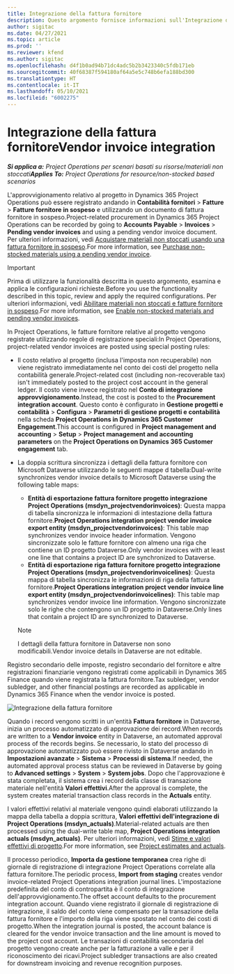 ```yaml
---
title: Integrazione della fattura fornitore
description: Questo argomento fornisce informazioni sull'Integrazione della fattura fornitore in Project Operations.
author: sigitac
ms.date: 04/27/2021
ms.topic: article
ms.prod: ''
ms.reviewer: kfend
ms.author: sigitac
ms.openlocfilehash: d4f1b0ad94b71dc4adc5b2b3423340c5fdb171eb
ms.sourcegitcommit: 40f68387f594180af64a5e5c748b6efa188bd300
ms.translationtype: HT
ms.contentlocale: it-IT
ms.lasthandoff: 05/10/2021
ms.locfileid: "6002275"
---
```

# <a name="vendor-invoice-integration"></a><span data-ttu-id="55721-103">Integrazione della fattura fornitore</span><span class="sxs-lookup"><span data-stu-id="55721-103">Vendor invoice integration</span></span>

<span data-ttu-id="55721-104">_**Si applica a:** Project Operations per scenari basati su risorse/materiali non stoccati_</span><span class="sxs-lookup"><span data-stu-id="55721-104">_**Applies To:** Project Operations for resource/non-stocked based scenarios_</span></span>

<span data-ttu-id="55721-105">L'approvvigionamento relativo al progetto in Dynamics 365 Project Operations può essere registrato andando in **Contabilità fornitori** > **Fatture** > **Fatture fornitore in sospeso** e utilizzando un documento di fattura fornitore in sospeso.</span><span class="sxs-lookup"><span data-stu-id="55721-105">Project-related procurement in Dynamics 365 Project Operations can be recorded by going to **Accounts Payable** > **Invoices** > **Pending vendor invoices** and using a pending vendor invoice document.</span></span> <span data-ttu-id="55721-106">Per ulteriori informazioni, vedi [Acquistare materiali non stoccati usando una fattura fornitore in sospeso](../procurement/pending-vendor-invoices.md).</span><span class="sxs-lookup"><span data-stu-id="55721-106">For more information, see [Purchase non-stocked materials using a pending vendor invoice](../procurement/pending-vendor-invoices.md).</span></span>

> [!IMPORTANT]
> <span data-ttu-id="55721-107">Prima di utilizzare la funzionalità descritta in questo argomento, esamina e applica le configurazioni richieste.</span><span class="sxs-lookup"><span data-stu-id="55721-107">Before you use the functionality described in this topic, review and apply the required configurations.</span></span> <span data-ttu-id="55721-108">Per ulteriori informazioni, vedi [Abilitare materiali non stoccati e fatture fornitore in sospeso](../procurement/configure-materials-nonstocked.md).</span><span class="sxs-lookup"><span data-stu-id="55721-108">For more information, see [Enable non-stocked materials and pending vendor invoices](../procurement/configure-materials-nonstocked.md).</span></span>

<span data-ttu-id="55721-109">In Project Operations, le fatture fornitore relative al progetto vengono registrate utilizzando regole di registrazione speciali:</span><span class="sxs-lookup"><span data-stu-id="55721-109">In Project Operations, project-related vendor invoices are posted using special posting rules:</span></span>

- <span data-ttu-id="55721-110">Il costo relativo al progetto (inclusa l'imposta non recuperabile) non viene registrato immediatamente nel conto dei costi del progetto nella contabilità generale.</span><span class="sxs-lookup"><span data-stu-id="55721-110">Project-related cost (including non-recoverable tax) isn't immediately posted to the project cost account in the general ledger.</span></span> <span data-ttu-id="55721-111">Il costo viene invece registrato nel **Conto di integrazione approvvigionamento**.</span><span class="sxs-lookup"><span data-stu-id="55721-111">Instead, the cost is posted to the **Procurement integration account**.</span></span> <span data-ttu-id="55721-112">Questo conto è configurato in **Gestione progetti e contabilità** > **Configura** > **Parametri di gestione progetti e contabilità** nella scheda **Project Operations in Dynamics 365 Customer Engagement**.</span><span class="sxs-lookup"><span data-stu-id="55721-112">This account is configured in **Project management and accounting** > **Setup** > **Project management and accounting parameters** on the **Project Operations on Dynamics 365 Customer engagement** tab.</span></span>
- <span data-ttu-id="55721-113">La doppia scrittura sincronizza i dettagli della fattura fornitore con Microsoft Dataverse utilizzando le seguenti mappe d tabella:</span><span class="sxs-lookup"><span data-stu-id="55721-113">Dual-write synchronizes vendor invoice details to Microsoft Dataverse using the following table maps:</span></span>

     - <span data-ttu-id="55721-114">**Entità di esportazione fattura fornitore progetto integrazione Project Operations (msdyn_projectvendorinvoices)**: Questa mappa di tabella sincronizza le informazioni di intestazione della fattura fornitore.</span><span class="sxs-lookup"><span data-stu-id="55721-114">**Project Operations integration project vendor invoice export entity (msdyn_projectvendorinvoices)**: This table map synchronizes vendor invoice header information.</span></span> <span data-ttu-id="55721-115">Vengono sincronizzate solo le fatture fornitore con almeno una riga che contiene un ID progetto Dataverse.</span><span class="sxs-lookup"><span data-stu-id="55721-115">Only vendor invoices with at least one line that contains a project ID are synchronized to Dataverse.</span></span>
     - <span data-ttu-id="55721-116">**Entità di esportazione riga fattura fornitore progetto integrazione Project Operations (msdyn_projectvendorinvoicelines)**: Questa mappa di tabella sincronizza le informazioni di riga della fattura fornitore.</span><span class="sxs-lookup"><span data-stu-id="55721-116">**Project Operations integration project vendor invoice line export entity (msdyn_projectvendorinvoicelines)**: This table map synchronizes vendor invoice line information.</span></span> <span data-ttu-id="55721-117">Vengono sincronizzate solo le righe che contengono un ID progetto in Dataverse.</span><span class="sxs-lookup"><span data-stu-id="55721-117">Only lines that contain a project ID are synchronized to Dataverse.</span></span>

     > [!NOTE]
     > <span data-ttu-id="55721-118">I dettagli della fattura fornitore in Dataverse non sono modificabili.</span><span class="sxs-lookup"><span data-stu-id="55721-118">Vendor invoice details in Dataverse are not editable.</span></span>

<span data-ttu-id="55721-119">Registro secondario delle imposte, registro secondario del fornitore e altre registrazioni finanziarie vengono registrati come applicabili in Dynamics 365 Finance quando viene registrata la fattura fornitore.</span><span class="sxs-lookup"><span data-stu-id="55721-119">Tax subledger, vendor subledger, and other financial postings are recorded as applicable in Dynamics 365 Finance when the vendor invoice is posted.</span></span>

![Integrazione della fattura fornitore](media/DW7VendorInvoice.png)

<span data-ttu-id="55721-121">Quando i record vengono scritti in un'entità **Fattura fornitore** in Dataverse, inizia un processo automatizzato di approvazione dei record.</span><span class="sxs-lookup"><span data-stu-id="55721-121">When records are written to a **Vendor invoice** entity in Dataverse, an automated approval process of the records begins.</span></span> <span data-ttu-id="55721-122">Se necessario, lo stato del processo di approvazione automatizzato può essere rivisto in Dataverse andando in **Impostazioni avanzate** > **Sistema** > **Processi di sistema**.</span><span class="sxs-lookup"><span data-stu-id="55721-122">If needed, the automated approval process status can be reviewed in Dataverse by going to **Advanced settings** > **System** > **System jobs**.</span></span> <span data-ttu-id="55721-123">Dopo che l'approvazione è stata completata, il sistema crea i record della classe di transazione materiale nell'entità **Valori effettivi**.</span><span class="sxs-lookup"><span data-stu-id="55721-123">After the approval is complete, the system creates material transaction class records in the **Actuals** entity.</span></span>

<span data-ttu-id="55721-124">I valori effettivi relativi al materiale vengono quindi elaborati utilizzando la mappa della tabella a doppia scrittura, **Valori effettivi dell'integrazione di Project Operations (msdyn_actuals)**.</span><span class="sxs-lookup"><span data-stu-id="55721-124">Material-related actuals are then processed using the dual-write table map, **Project Operations integration actuals (msdyn_actuals)**.</span></span> <span data-ttu-id="55721-125">Per ulteriori informazioni, vedi [Stime e valori effettivi di progetto](resource-dual-write-estimates-actuals.md).</span><span class="sxs-lookup"><span data-stu-id="55721-125">For more information, see [Project estimates and actuals](resource-dual-write-estimates-actuals.md).</span></span>

<span data-ttu-id="55721-126">Il processo periodico, **Importa da gestione temporanea** crea righe di giornale di registrazione di integrazione Project Operations correlate alla fattura fornitore.</span><span class="sxs-lookup"><span data-stu-id="55721-126">The periodic process, **Import from staging** creates vendor invoice-related Project Operations integration journal lines.</span></span> <span data-ttu-id="55721-127">L'impostazione predefinita del conto di contropartita è il conto di integrazione dell'approvvigionamento.</span><span class="sxs-lookup"><span data-stu-id="55721-127">The offset account defaults to the procurement integration account.</span></span> <span data-ttu-id="55721-128">Quando viene registrato il giornale di registrazione di integrazione, il saldo del conto viene compensato per la transazione della fattura fornitore e l'importo della riga viene spostato nel conto dei costi di progetto.</span><span class="sxs-lookup"><span data-stu-id="55721-128">When the integration journal is posted, the account balance is cleared for the vendor invoice transaction and the line amount is moved to the project cost account.</span></span> <span data-ttu-id="55721-129">Le transazioni di contabilità secondaria del progetto vengono create anche per la fatturazione a valle e per il riconoscimento dei ricavi.</span><span class="sxs-lookup"><span data-stu-id="55721-129">Project subledger transactions are also created for downstream invoicing and revenue recognition purposes.</span></span>
